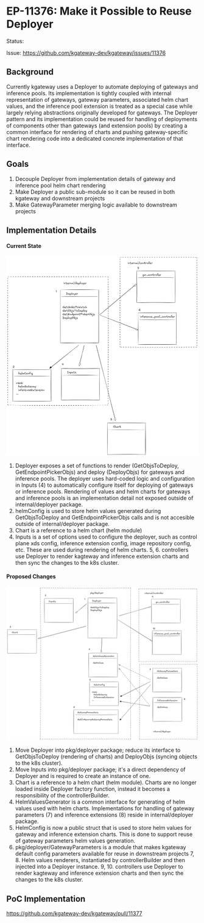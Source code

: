 # EP-11376: Make it Possible to Reuse Deployer
 
Status:
 
Issue: https://github.com/kgateway-dev/kgateway/issues/11376
 
## Background
Currently kgateway uses a Deployer to automate deploying of gateways and inference pools. Its implementation is tightly coupled with internal representation of gateways, gateway parameters, associated helm chart values, and the inference pool extension is treated as a special case while largely relying abstractions originally developed for gateways.
The Deployer pattern and its implementation could be reused for handling of deployments of components other than gateways (and extension pools) by creating a common interface for rendering of charts and pushing gateway-specific chart rendering code into a dedicated concrete implementation of that interface.

## Goals
1. Decouple Deployer from implementation details of gateway and inference pool helm chart rendering
2. Make Deployer a public sub-module so it can be reused in both kgateway and downstream projects
3. Make GatewayParameter merging logic available to downstream projects

## Implementation Details

#### Current State

![current implementation of Deployer](resources/deployer-current-implementation.png "current implementation of Deployer")
1. Deployer exposes a set of functions to render (GetObjsToDeploy, GetEndpointPickerObjs) and deploy (DeployObjs) for gateways and inference pools. The deployer uses hard-coded logic and configuration in Inputs (4) to automatically configure itself for deploying of gateways or inference pools. Rendering of values and helm charts for gateways and inference pools is an implementation detail not exposed outside of internal/deployer package.
2. helmConfig is used to store helm values generated during GetObjsToDeploy and GetEndpointPickerObjs calls and is not accesible outside of internal/deployer package.
3. Chart is a reference to a helm chart (helm module) 
4. Inputs is a set of options used to configure the deployer, such as control plane xds config, inference extension config, image repository config, etc. These are used during rendering of helm charts.
5, 6. controllers use Deployer to render kagteway and inference extension charts and then sync the changes to the k8s cluster. 

#### Proposed Changes

![proposed implementation of Deployer](resources/deployer-proposed-changes.png "proposed implementation of Deployer")
1. Move Deployer into pkg/deployer package; reduce its interface to GetObjsToDeploy (rendering of charts) and DeployObjs (syncing objects to the k8s cluster).
2. Move Inputs into pkg/deployer package; it's a direct dependency of Deployer and is required to create an instance of one.
3. Chart is a reference to a helm chart (helm module). Charts are no longer loaded inside Deployer factory function, instead it becomes a responsibility of the controllerBuilder.
4. HelmValuesGenerator is a common interface for generating of helm values used with helm charts. Implementations for handling of gateway parameters (7) and inference extensions (8) reside in internal/deployer package.
5. HelmConfig is now a public struct that is used to store helm values for gateway and inference extension charts. This is done to support reuse of gateway parameters helm values generation.
6. pkg/deployer/GatewayParameters is a module that makes kgateway default config parameters available for reuse in downstream projects
7, 8. Helm values renderers, instantiated by controllerBuilder and then injected into a Deployer instance.
9, 10. controllers use Deployer to render kagteway and inference extension charts and then sync the changes to the k8s cluster.

## PoC Implementation
https://github.com/kgateway-dev/kgateway/pull/11377